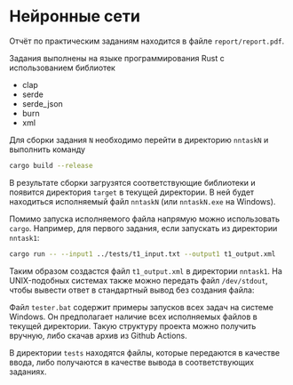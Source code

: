 # Нейронные сети

Отчёт по практическим заданиям находится в файле `report/report.pdf`.

Задания выполнены на языке программирования Rust c использованием библиотек
- clap
- serde
- serde_json
- burn
- xml

Для сборки задания `N` необходимо перейти в директорию `nntaskN` и
выполнить команду
```sh
cargo build --release
```

В результате сборки загрузятся соответствующие библиотеки и появится директория
`target` в текущей директории. В ней будет находиться исполняемый файл
`nntaskN` (или `nntaskN.exe` на Windows).

Помимо запуска исполняемого файла напрямую можно использовать `cargo`. Например,
для первого задания, если запускать из директории `nntask1`:
```sh
cargo run -- --input1 ../tests/t1_input.txt --output1 t1_output.xml
```

Таким образом создастся файл `t1_output.xml` в директории `nntask1`.
На UNIX-подобных системах также можно передать файл `/dev/stdout`, чтобы вывести
ответ в стандартный вывод без создания файла:

Файл `tester.bat` содержит примеры запусков всех задач на системе Windows. Он
предполагает наличие всех исполняемых файлов в текущей директории. Такую
структуру проекта можно получить вручную, либо скачав архив из Github Actions.

В директории `tests` находятся файлы, которые передаются в качестве ввода, либо
получаются в качестве вывода в соответствующих заданиях.

